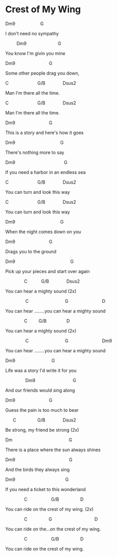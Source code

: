 # Crest of My Wing

<p class="c0"><span class="c1">Dm9 &nbsp; &nbsp; &nbsp; &nbsp; &nbsp; &nbsp; &nbsp; &nbsp; &nbsp; &nbsp;G</span></p><p class="c0"><span class="c1">I don&#39;t need no sympathy</span></p><p class="c0"><span class="c1">&nbsp; &nbsp; &nbsp; &nbsp; &nbsp;Dm9 &nbsp; &nbsp; &nbsp; &nbsp; &nbsp; &nbsp; &nbsp; &nbsp; &nbsp; &nbsp; &nbsp; &nbsp; G</span></p><p class="c0"><span class="c1">You know I&#39;m givin you mine</span></p><p class="c0"><span class="c1">Dm9 &nbsp; &nbsp; &nbsp; &nbsp; &nbsp; &nbsp; &nbsp; &nbsp; &nbsp; &nbsp; &nbsp; &nbsp; &nbsp; G</span></p><p class="c0"><span class="c1">Some other people drag you down,</span></p><p class="c0"><span class="c1">C &nbsp; &nbsp; &nbsp; &nbsp; &nbsp; &nbsp; &nbsp; &nbsp; &nbsp; &nbsp; &nbsp; G/B &nbsp; &nbsp; &nbsp; &nbsp; &nbsp; &nbsp; &nbsp;Dsus2</span></p><p class="c0"><span class="c1">Man I&#39;m there all the time.</span></p><p class="c0"><span class="c1">C &nbsp; &nbsp; &nbsp; &nbsp; &nbsp; &nbsp; &nbsp; &nbsp; &nbsp; &nbsp; &nbsp; G/B &nbsp; &nbsp; &nbsp; &nbsp; &nbsp; &nbsp; &nbsp;Dsus2</span></p><p class="c0"><span class="c1">Man I&#39;m there all the time.</span></p><p class="c0"><span class="c1">Dm9 &nbsp; &nbsp; &nbsp; &nbsp; &nbsp; &nbsp; &nbsp; &nbsp; &nbsp; &nbsp; &nbsp; &nbsp; &nbsp; G</span></p><p class="c0"><span class="c1">This is a story and here&#39;s how it goes</span></p><p class="c0"><span class="c1">Dm9 &nbsp; &nbsp; &nbsp; &nbsp; &nbsp; &nbsp; &nbsp; &nbsp; &nbsp; &nbsp; &nbsp; &nbsp; &nbsp; &nbsp; &nbsp; &nbsp; &nbsp; &nbsp;G</span></p><p class="c0"><span class="c1">There&#39;s nothing more to say</span></p><p class="c0"><span class="c1">Dm9 &nbsp; &nbsp; &nbsp; &nbsp; &nbsp; &nbsp; &nbsp; &nbsp; &nbsp; &nbsp; &nbsp; &nbsp; &nbsp; &nbsp; &nbsp; &nbsp; &nbsp; &nbsp; &nbsp; G</span></p><p class="c0"><span class="c1">If you need a harbor in an endless sea</span></p><p class="c0"><span class="c1">C &nbsp; &nbsp; &nbsp; &nbsp; &nbsp; &nbsp; &nbsp; &nbsp; &nbsp; &nbsp; &nbsp; G/B &nbsp; &nbsp; &nbsp; &nbsp; &nbsp; &nbsp; &nbsp;Dsus2</span></p><p class="c0"><span class="c1">You can turn and look this way</span></p><p class="c0"><span class="c1">C &nbsp; &nbsp; &nbsp; &nbsp; &nbsp; &nbsp; &nbsp; &nbsp; &nbsp; &nbsp; &nbsp; G/B &nbsp; &nbsp; &nbsp; &nbsp; &nbsp; &nbsp; &nbsp;Dsus2</span></p><p class="c0"><span class="c1">You can turn and look this way</span></p><p class="c0 c3"><span class="c1"></span></p><p class="c0"><span class="c1">Dm9 &nbsp; &nbsp; &nbsp; &nbsp; &nbsp; &nbsp; &nbsp; &nbsp; &nbsp; &nbsp; &nbsp; &nbsp; &nbsp; &nbsp; &nbsp; &nbsp; &nbsp; &nbsp;G</span></p><p class="c0"><span class="c1">When the night comes down on you</span></p><p class="c0"><span class="c1">Dm9 &nbsp; &nbsp; &nbsp; &nbsp; &nbsp; &nbsp; &nbsp; &nbsp; &nbsp; &nbsp; &nbsp; &nbsp; &nbsp; G</span></p><p class="c0"><span class="c1">Drags you to the ground</span></p><p class="c0"><span class="c1">Dm9 &nbsp; &nbsp; &nbsp; &nbsp; &nbsp; &nbsp; &nbsp; &nbsp; &nbsp; &nbsp; &nbsp; &nbsp; &nbsp; &nbsp; &nbsp; &nbsp; &nbsp; &nbsp; &nbsp; &nbsp; &nbsp; &nbsp;G</span></p><p class="c0"><span class="c1">Pick up your pieces and start over again</span></p><p class="c0"><span class="c1">&nbsp; &nbsp; &nbsp; &nbsp; &nbsp; &nbsp; &nbsp; &nbsp;C &nbsp; &nbsp; &nbsp; &nbsp; &nbsp; G/B &nbsp; &nbsp; &nbsp; &nbsp; &nbsp; &nbsp; &nbsp;Dsus2</span></p><p class="c0"><span class="c1">You can hear a mighty sound (2x)</span></p><p class="c0"><span class="c1">&nbsp; &nbsp; &nbsp; &nbsp; &nbsp; &nbsp; &nbsp; &nbsp; C &nbsp; &nbsp; &nbsp; &nbsp; &nbsp; &nbsp; &nbsp; &nbsp; &nbsp; &nbsp; &nbsp; &nbsp; &nbsp; &nbsp; G &nbsp; &nbsp; &nbsp; &nbsp; &nbsp; &nbsp; &nbsp; &nbsp; &nbsp; &nbsp; &nbsp; &nbsp; &nbsp; D</span></p><p class="c0"><span class="c1">You can hear &hellip;&hellip;..you can hear a mighty sound</span></p><p class="c0"><span class="c1">&nbsp; &nbsp; &nbsp; &nbsp; &nbsp; &nbsp; &nbsp; &nbsp;C &nbsp; &nbsp; &nbsp; &nbsp; G/B &nbsp; &nbsp; &nbsp; &nbsp; &nbsp; &nbsp; &nbsp; &nbsp;D &nbsp; &nbsp; &nbsp; &nbsp; &nbsp; &nbsp; &nbsp;</span></p><p class="c0"><span class="c1">You can hear a mighty sound (2x)</span></p><p class="c0"><span class="c1">&nbsp; &nbsp; &nbsp; &nbsp; &nbsp; &nbsp; &nbsp; &nbsp; C &nbsp; &nbsp; &nbsp; &nbsp; &nbsp; &nbsp; &nbsp; &nbsp; &nbsp; &nbsp; &nbsp; &nbsp; &nbsp; &nbsp; G &nbsp; &nbsp; &nbsp; &nbsp; &nbsp; &nbsp; &nbsp; &nbsp; &nbsp; &nbsp; &nbsp; &nbsp; &nbsp; Dm9</span></p><p class="c0"><span class="c1">You can hear &hellip;&hellip;..you can hear a mighty sound</span></p><p class="c0"><span class="c1">Dm9 &nbsp; &nbsp; &nbsp; &nbsp; &nbsp; &nbsp; &nbsp; &nbsp; &nbsp; &nbsp; &nbsp; &nbsp; &nbsp; &nbsp; G</span></p><p class="c0"><span class="c1">Life was a story I&#39;d write it for you</span></p><p class="c0"><span class="c1">&nbsp; &nbsp; &nbsp; &nbsp; &nbsp; &nbsp; &nbsp; &nbsp; Dm9 &nbsp; &nbsp; &nbsp; &nbsp; &nbsp; &nbsp; &nbsp; &nbsp; &nbsp; &nbsp; &nbsp; &nbsp; &nbsp; &nbsp; &nbsp;G</span></p><p class="c0"><span class="c1">And our friends would sing along</span></p><p class="c0"><span class="c1">Dm9 &nbsp; &nbsp; &nbsp; &nbsp; &nbsp; &nbsp; &nbsp; &nbsp; &nbsp; &nbsp; &nbsp; &nbsp; &nbsp; G</span></p><p class="c0"><span class="c1">Guess the pain is too much to bear</span></p><p class="c0 c3"><span class="c1"></span></p><p class="c0 c3"><span class="c1"></span></p><p class="c0"><span class="c1">&nbsp; &nbsp; &nbsp; C &nbsp; &nbsp; &nbsp; &nbsp; &nbsp; &nbsp; &nbsp; &nbsp; G/B &nbsp; &nbsp; &nbsp; &nbsp; &nbsp; &nbsp; &nbsp;Dsus2</span></p><p class="c0"><span class="c1">Be strong, my friend be strong (2x)</span></p><p class="c0"><span class="c1">Dm &nbsp; &nbsp; &nbsp; &nbsp; &nbsp; &nbsp; &nbsp; &nbsp; &nbsp; &nbsp; &nbsp; &nbsp; &nbsp; &nbsp; &nbsp; &nbsp; &nbsp; &nbsp; &nbsp; &nbsp; &nbsp; &nbsp; G</span></p><p class="c0"><span class="c1">There is a place where the sun always shines</span></p><p class="c0"><span class="c1">Dm9 &nbsp; &nbsp; &nbsp; &nbsp; &nbsp; &nbsp; &nbsp; &nbsp; &nbsp; &nbsp; &nbsp; &nbsp; &nbsp; &nbsp; &nbsp; &nbsp; &nbsp; &nbsp; &nbsp; &nbsp; &nbsp; G</span></p><p class="c0"><span class="c1">And the birds they always sing</span></p><p class="c0"><span class="c1">Dm9 &nbsp; &nbsp; &nbsp; &nbsp; &nbsp; &nbsp; &nbsp; &nbsp; &nbsp; &nbsp; &nbsp; &nbsp; &nbsp; &nbsp; &nbsp; &nbsp; &nbsp; &nbsp; &nbsp; &nbsp;G</span></p><p class="c0"><span class="c1">If you need a ticket to this wonderland</span></p><p class="c0"><span class="c1">&nbsp; &nbsp; &nbsp; &nbsp; &nbsp; &nbsp; &nbsp; &nbsp;C &nbsp; &nbsp; &nbsp; &nbsp; &nbsp; &nbsp; &nbsp; &nbsp; &nbsp; G/B &nbsp; &nbsp; &nbsp; &nbsp; &nbsp; &nbsp; &nbsp; &nbsp; D</span></p><p class="c0"><span class="c1">You can ride on the crest of my wing. (2x)</span></p><p class="c0"><span class="c1">&nbsp; &nbsp; &nbsp; &nbsp; &nbsp; &nbsp; &nbsp; &nbsp;C &nbsp; &nbsp; &nbsp; &nbsp; &nbsp; &nbsp; &nbsp; &nbsp; G &nbsp; &nbsp; &nbsp; &nbsp; &nbsp; &nbsp; &nbsp; &nbsp; &nbsp; &nbsp; &nbsp; &nbsp; &nbsp; &nbsp; &nbsp; &nbsp; &nbsp;D</span></p><p class="c0"><span class="c1">You can ride on the...on the crest of my wing.</span></p><p class="c0"><span class="c1">&nbsp; &nbsp; &nbsp; &nbsp; &nbsp; &nbsp; &nbsp; &nbsp;C &nbsp; &nbsp; &nbsp; &nbsp; &nbsp; &nbsp; &nbsp; &nbsp; &nbsp; G/B &nbsp; &nbsp; &nbsp; &nbsp; &nbsp; &nbsp; &nbsp; &nbsp; D</span></p><p class="c0"><span class="c1">You can ride on the crest of my wing. </span></p><p class="c0 c3"><span class="c1"></span></p>